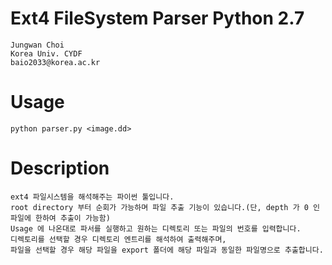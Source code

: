 
# Ext4 FileSystem Parser Python 2.7

	Jungwan Choi
	Korea Univ. CYDF
	baio2033@korea.ac.kr

# Usage

	python parser.py <image.dd>

# Description
	
	ext4 파일시스템을 해석해주는 파이썬 툴입니다.
	root directory 부터 순회가 가능하며 파일 추출 기능이 있습니다.(단, depth 가 0 인 파일에 한하여 추출이 가능함)
	Usage 에 나온대로 파서를 실행하고 원하는 디렉토리 또는 파일의 번호를 입력합니다.
	디렉토리를 선택할 경우 디렉토리 엔트리를 해석하여 출력해주며, 
	파일을 선택할 경우 해당 파일을 export 폴더에 해당 파일과 동일한 파일명으로 추출합니다.

